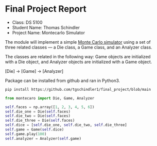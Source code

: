 # Final Project Report

* Class: DS 5100
* Student Name: Thomas Schindler
* Project Name: Montecarlo Simulator

The module will implement a simple [Monte Carlo
simulator](https://en.wikipedia.org/wiki/Monte_Carlo_method) using a set
of three related classes — a Die class, a Game class, and an Analyzer
class.

The classes are related in the following way: Game objects are
initialized with a Die object, and Analyzer objects are initialized with
a Game object.

\[Die\] &rarr; \[Game\] &rarr; \[Analyzer\]

Package can be installed from github and ran in Python3.

```bash
pip install https://github.com/tgschindler1/final_project/blob/main
```

```python
from montecaro import Die, Game, Analyzer

self.faces = np.array([1, 2, 3, 4, 5, 6])
self.die_one = Die(self.faces)
self.die_two = Die(self.faces)
self.die_three = Die(self.faces)
self.dice = [self.die_one, self.die_two, self.die_three]
self.game = Game(self.dice)
self.game.play(100)
self.analyzer = Analyzer(self.game)
```

